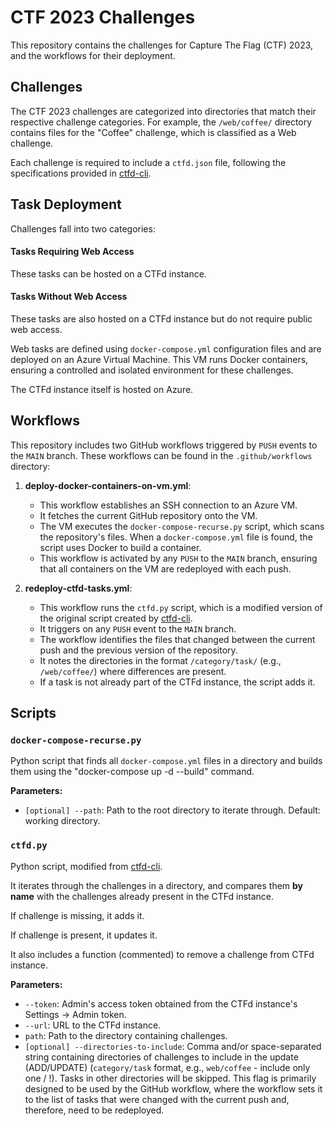 # CTF 2023 Challenges

This repository contains the challenges for Capture The Flag (CTF) 2023, and the workflows for their deployment.

## Challenges

The CTF 2023 challenges are categorized into directories that match their respective challenge categories. For example, the `/web/coffee/` directory contains files for the "Coffee" challenge, which is classified as a Web challenge.

Each challenge is required to include a `ctfd.json` file, following the specifications provided in [ctfd-cli](https://github.com/eskildsen/ctfd-cli).

## Task Deployment

Challenges fall into two categories:

#### Tasks Requiring Web Access

These tasks can be hosted on a CTFd instance.

#### Tasks Without Web Access

These tasks are also hosted on a CTFd instance but do not require public web access.

Web tasks are defined using `docker-compose.yml` configuration files and are deployed on an Azure Virtual Machine. This VM runs Docker containers, ensuring a controlled and isolated environment for these challenges.

The CTFd instance itself is hosted on Azure.

## Workflows

This repository includes two GitHub workflows triggered by `PUSH` events to the `MAIN` branch. These workflows can be found in the `.github/workflows` directory:

1. **deploy-docker-containers-on-vm.yml**:
   - This workflow establishes an SSH connection to an Azure VM.
   - It fetches the current GitHub repository onto the VM.
   - The VM executes the `docker-compose-recurse.py` script, which scans the repository's files. When a `docker-compose.yml` file is found, the script uses Docker to build a container.
   - This workflow is activated by any `PUSH` to the `MAIN` branch, ensuring that all containers on the VM are redeployed with each push.

2. **redeploy-ctfd-tasks.yml**:
   - This workflow runs the `ctfd.py` script, which is a modified version of the original script created by [ctfd-cli](https://github.com/eskildsen/ctfd-cli).
   - It triggers on any `PUSH` event to the `MAIN` branch.
   - The workflow identifies the files that changed between the current push and the previous version of the repository.
   - It notes the directories in the format `/category/task/` (e.g., `/web/coffee/`) where differences are present.
   - If a task is not already part of the CTFd instance, the script adds it.

## Scripts 
### `docker-compose-recurse.py`

Python script that finds all `docker-compose.yml` files in a directory and builds them using the "docker-compose up -d --build" command.

**Parameters:**

- `[optional] --path`: Path to the root directory to iterate through. Default: working directory.

### `ctfd.py`

Python script, modified from [ctfd-cli](https://github.com/eskildsen/ctfd-cli).

It iterates through the challenges in a directory, and compares them **by name** with the challenges already present in the CTFd instance.

If challenge is missing, it adds it.

If challenge is present, it updates it.

It also includes a function (commented) to remove a challenge from CTFd instance.

**Parameters:**

- `--token`: Admin's access token obtained from the CTFd instance's Settings -> Admin token.
- `--url`: URL to the CTFd instance.
- `path`: Path to the directory containing challenges.
- `[optional] --directories-to-include`: Comma and/or space-separated string containing directories of challenges to include in the update (ADD/UPDATE) (`category/task` format, e.g., `web/coffee` - include only one / !). Tasks in other directories will be skipped. This flag is primarily designed to be used by the GitHub workflow, where the workflow sets it to the list of tasks that were changed with the current push and, therefore, need to be redeployed.
